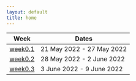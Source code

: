 ```yaml
---
layout: default
title: home
---
```


|Week| Dates|
|---------|-------------------------|
| [week0.1](/gsoc/weeks/week0.1) |21 May 2022 - 27 May 2022 
| [week0.2](/gsoc/weeks/week0.2) |28 May 2022 - 2 June 2022 
| [week0.3](/gsoc/weeks/week0.3)  |3 June 2022 - 9 June 2022 


